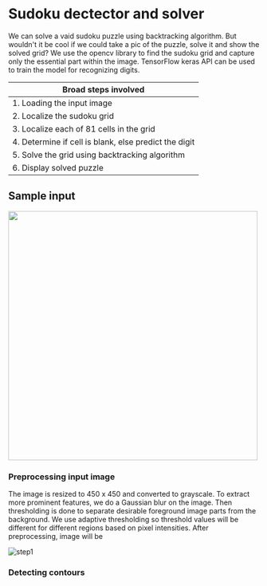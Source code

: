 # Sudoku dectector and solver #

We can solve a vaid sudoku puzzle using backtracking algorithm. But wouldn't it be cool if we could take a pic of the puzzle, solve it and show the solved grid? 
We use the opencv library to find the sudoku grid and capture only the essential part within the image. TensorFlow keras API can be used to train the model for recognizing digits.

Broad steps involved                                    |
--------------                                          |
1.  Loading the input image                             |
2.  Localize the sudoku grid                            |
3.  Localize each of 81 cells in the grid               |
4.  Determine if cell is blank, else predict the digit  |
5.  Solve the grid using backtracking algorithm         |
6.  Display solved puzzle                               |


## Sample input ##

<img src="https://user-images.githubusercontent.com/60272094/125901417-e59c881d-3210-4426-9b79-a49017806372.JPG" width="500" height="500">


### Preprocessing input image ###

The image is resized to 450 x 450 and converted to grayscale. To extract more prominent features, we do a Gaussian blur on the image. Then thresholding is done to separate desirable foreground image parts from the background. We use adaptive thresholding so threshold values will be different for different regions based on pixel intensities. After preprocessing, image will be

![step1](https://user-images.githubusercontent.com/60272094/125901663-ca399597-af97-4418-a28d-d31b8c39f2b0.JPG)

### Detecting contours ###

